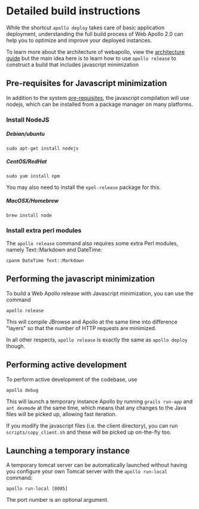 # Detailed build instructions


While the shortcut `apollo deploy` takes care of basic application deployment, understanding the full build process of
Web Apollo 2.0 can help you to optimize and improve your deployed instances.

To learn more about the architecture of webapollo, view the [architecture guide](Architecture.md) but the main idea here is to
learn how to use `apollo release` to construct a build that includes javascript minimization


## Pre-requisites for Javascript minimization

In addition to the system [pre-requisites](Prerequisites.md), the javascript compilation will use nodejs, which can be
installed from a package manager on many platforms.

### Install NodeJS

##### Debian/ubuntu

`sudo apt-get install nodejs`


##### CentOS/RedHat

`sudo yum install npm`

You may also need to install the `epel-release` package for this.

##### MacOSX/Homebrew

`brew install node`

### Install extra perl modules

The `apollo release` command also requires some extra Perl modules, namely Text::Markdown and DateTime:

`cpanm DateTime Text::Markdown`

## Performing the javascript minimization

To build a Web Apollo release with Javascript minimization, you can use the command

`apollo release`

This will compile JBrowse and Apollo at the same time into difference "layers" so that the number of HTTP requests are minimized.

In all other respects, `apollo release` is exactly the same as `apollo deploy` though.


## Performing active development

To perform active development of the codebase, use

```apollo debug```

This will launch a temporary instance Apollo by running `grails run-app` and `ant devmode` at the same time, which means that any changes to the Java files will be picked up, allowing fast iteration.

If you modify the javascript files (i.e. the client directory), you can run `scripts/copy_client.sh` and these will be picked up on-the-fly too.


## Launching a temporary instance

A temporary tomcat server can be automatically launched without having you configure your own Tomcat server with the `apollo run-local` command:

`apollo run-local [8085]`

The port number is an optional argument.


